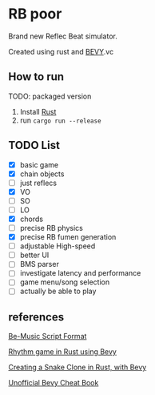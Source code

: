 # RB poor
Brand new Reflec Beat simulator.

Created using rust and [BEVY](https://bevyengine.org/).vc 

## How to run
TODO: packaged version

1. Install [Rust](https://www.rust-lang.org/tools/install)
2. run `cargo run --release`

## TODO List
- [x] basic game
- [x] chain objects
- [ ] just reflecs
- [x] VO
- [ ] SO
- [ ] LO
- [x] chords
- [ ] precise RB physics
- [x] precise RB fumen generation
- [ ] adjustable High-speed
- [ ] better UI
- [ ] BMS parser
- [ ] investigate latency and performance
- [ ] game menu/song selection
- [ ] actually be able to play

## references
[Be-Music Script Format](https://fileformats.fandom.com/wiki/Be-Music_Script)

[Rhythm game in Rust using Bevy](https://caballerocoll.com/blog/bevy-rhythm-game/)

[Creating a Snake Clone in Rust, with Bevy](https://mbuffett.com/posts/bevy-snake-tutorial/)

[Unofficial Bevy Cheat Book](https://bevy-cheatbook.github.io/)
